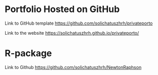 # Portfolio Hosted on GitHub
Link to GitHub template <https://github.com/solichatuszhrh/privateporto>

Link to the website <https://solichatuszhrh.github.io/privateporto/>



# R-package
Link to Github <https://github.com/solichatuszhrh/NewtonRaphson>
